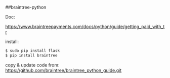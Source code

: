 ##braintree-python

Doc:

https://www.braintreepayments.com/docs/python/guide/getting_paid_with_tr

install:
``` bash
$ sudo pip install flask
$ pip install braintree
```

copy & update code from:
https://github.com/braintree/braintree_python_guide.git






